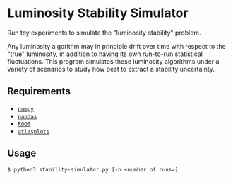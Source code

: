 # Luminosity Stability Simulator

Run toy experiments to simulate the "luminosity stability" problem.

Any luminosity algorithm may in principle drift over time with respect to the
"true" luminosity, in addition to having its own run-to-run statistical
fluctuations. This program simulates these luminosity algorithms under a variety
of scenarios to study how best to extract a stability uncertainty.

## Requirements

* [`numpy`](https://numpy.org/)
* [`pandas`](https://pandas.pydata.org/)
* [`ROOT`](https://root.cern/)
* [`atlasplots`](https://atlas-plots.readthedocs.io)

## Usage

```console
$ python3 stability-simulator.py [-n <number of runs>]
```

